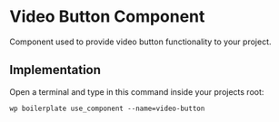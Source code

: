 # Video Button Component

Component used to provide video button functionality to your project.

## Implementation

Open a terminal and type in this command inside your projects root:

```shell
wp boilerplate use_component --name=video-button
```
